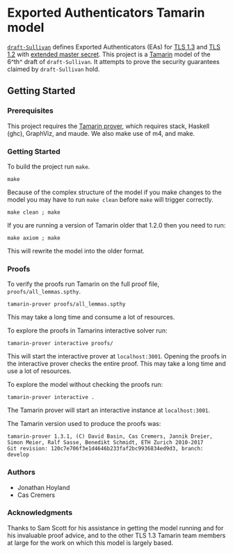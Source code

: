 # Exported Authenticators Tamarin model

[`draft-Sullivan`](https://tools.ietf.org/html/draft-ietf-tls-exported-authenticator-06) defines Exported Authenticators (EAs) for [TLS 1.3](https://tlswg.github.io/tls13-spec/draft-ietf-tls-tls13.html) and [TLS 1.2](https://www.ietf.org/rfc/rfc5246.txt) with [extended master secret](https://tools.ietf.org/html/rfc7627). This project is a [Tamarin](https://tamarin-prover.github.io/) model of the 6^th^ draft of `draft-Sullivan`. It attempts to prove the security guarantees claimed by `draft-Sullivan` hold. 

## Getting Started

### Prerequisites 	
This project requires the [Tamarin prover](https://tamarin-prover.github.io/), which requires stack, Haskell (ghc), GraphViz, and maude. 
We also make use of m4, and make.

### Getting Started
To build the project run `make`.

    make

Because of the complex structure of the model if you make changes to the model you may have to run `make clean` before `make` will trigger correctly.

    make clean ; make

If you are running a version of Tamarin older that 1.2.0 then you need to run:

    make axiom ; make

This will rewrite the model into the older format.
### Proofs

To verify the proofs run Tamarin on the full proof file, `proofs/all_lemmas.spthy`. 

    tamarin-prover proofs/all_lemmas.spthy

This may take a long time and consume a lot of resources. 

To explore the proofs in Tamarins interactive solver run:

    tamarin-prover interactive proofs/

This will start the interactive prover at `localhost:3001`. Opening the proofs in the interactive prover checks the entire proof. This may take a long time and use a lot of resources. 

To explore the model without checking the proofs run:

    tamarin-prover interactive .
    
The Tamarin prover will start an interactive instance at `localhost:3001`. 

The Tamarin version used to produce the proofs was:

    tamarin-prover 1.3.1, (C) David Basin, Cas Cremers, Jannik Dreier, Simon Meier, Ralf Sasse, Benedikt Schmidt, ETH Zurich 2010-2017
    Git revision: 120c7e706f3e1d4646b233faf2bc9936834ed9d3, branch: develop

### Authors
* Jonathan Hoyland
* Cas Cremers

### Acknowledgments 
Thanks to Sam Scott for his assistance in getting the model running and for his invaluable proof advice, and to the other TLS 1.3 Tamarin team members at large for the work on which this model is largely based. 
